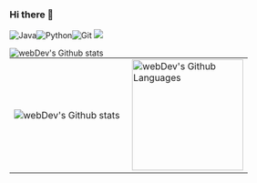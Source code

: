 ### Hi there 👋



![Java](https://img.shields.io/badge/java-%23ED8B00.svg?style=for-the-badge&logo=java&logoColor=white)![Python](https://img.shields.io/badge/python-3670A0?style=for-the-badge&logo=python&logoColor=ffdd54)![Git](https://img.shields.io/badge/git-%23F05033.svg?style=for-the-badge&logo=git&logoColor=white)
<img src="https://img.shields.io/badge/HTML-202121?style=for-the-badge&logo=html5&logoColor=red" />


<img align="left" src="http://github-profile-summary-cards.vercel.app/api/cards/stats?username=DanilDuck&theme=tokyonight" alt="webDev's Github stats" />
<table style="border: none;">
  <tr>
    <td>
      <img align="left" src="http://github-readme-streak-stats.herokuapp.com?user=DanilDuck&theme=tokyonight" alt="webDev's Github stats" />
    </td>
    <td>
      <img height="195px" align="right" alt="webDev's Github Languages" src="https://github-readme-stats-sigma-five.vercel.app/api/top-langs/?username=DanilDuck&layout=compact&theme=tokyonight" /> 
    </td>
  </tr>
</table>
